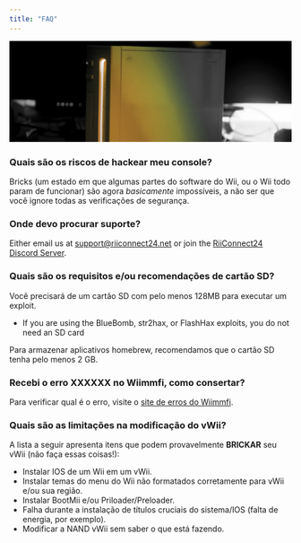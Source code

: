 ```yaml
---
title: "FAQ"
---
```


![Logo Amarela Wii Riconnect24](/images/Wii_Yellow_Gray.jpg)

### Quais são os riscos de hackear meu console?
Bricks (um estado em que algumas partes do software do Wii, ou o Wii todo param de funcionar) são agora *basicamente* impossíveis, a não ser que você ignore todas as verificações de segurança.

### Onde devo procurar suporte?
Either email us at support@riiconnect24.net or join the [RiiConnect24 Discord Server](https://discord.gg/rc24).

### Quais são os requisitos e/ou recomendações de cartão SD?
Você precisará de um cartão SD com pelo menos 128MB para executar um exploit.

- If you are using the BlueBomb, str2hax, or FlashHax exploits, you do not need an SD card

Para armazenar aplicativos homebrew, recomendamos que o cartão SD tenha pelo menos 2 GB.

### Recebi o erro XXXXXX no Wiimmfi, como consertar?
Para verificar qual é o erro, visite o [site de erros do Wiimmfi](https://wiimmfi.de/error).

### Quais são as limitações na modificação do vWii?
A lista a seguir apresenta itens que podem provavelmente **BRICKAR** seu vWii (não faça essas coisas!):
* Instalar IOS de um Wii em um vWii.
* Instalar temas do menu do Wii não formatados corretamente para vWii e/ou sua região.
* Instalar BootMii e/ou Priloader/Preloader.
* Falha durante a instalação de títulos cruciais do sistema/IOS (falta de energia, por exemplo).
* Modificar a NAND vWii sem saber o que está fazendo.
